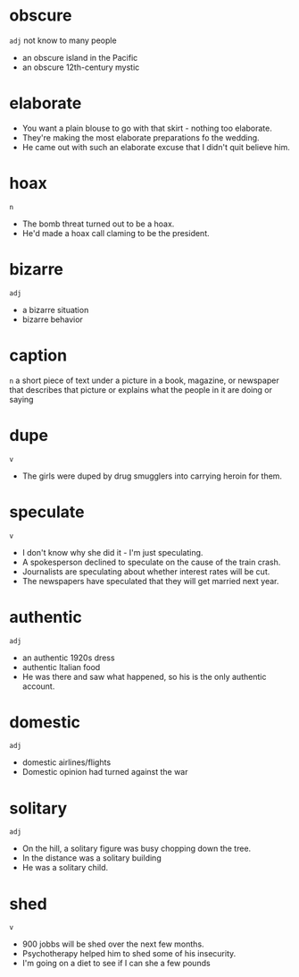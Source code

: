 # obscure
`adj` not know to many people
* an obscure island in the Pacific
* an obscure 12th-century mystic

# elaborate
* You want a plain blouse to go with that skirt - nothing too elaborate.
* They're making the most elaborate preparations fo the wedding.
* He came out with such an elaborate excuse that I didn't quit believe him.

# hoax
`n`
* The bomb threat turned out to be a hoax.
* He'd made a hoax call claming to be the president.

# bizarre
`adj`
* a bizarre situation
* bizarre behavior

# caption
`n` a short piece of text under a picture in a book, magazine, or newspaper that describes that picture or explains what the people in it are doing or saying

# dupe
`v`
* The girls were duped by drug smugglers into carrying heroin for them.

# speculate
`v`
* I don't know why she did it - I'm just speculating.
* A spokesperson declined to speculate on the cause of the train crash.
* Journalists are speculating about whether interest rates will be cut.
* The newspapers have speculated that they will get married next year.

# authentic
`adj`
* an authentic 1920s dress
* authentic Italian food
* He was there and saw what happened, so his is the only authentic account.

# domestic
`adj`
* domestic airlines/flights
* Domestic opinion had turned against the war

# solitary
`adj`
* On the hill, a solitary figure was busy chopping down the tree.
* In the distance was a solitary building
* He was a solitary child.
  
# shed
`v`
* 900 jobbs will be shed over the next few months.
* Psychotherapy helped him to shed some of his insecurity.
* I'm going on a diet to see if I can she a few pounds